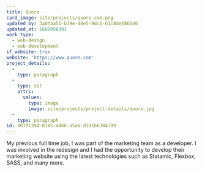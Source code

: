 ```yaml
---
title: Quore
card_image: site/projects/quore-com.png
updated_by: 3a0faa51-b79e-40e5-9dc6-61c8de686bd6
updated_at: 1602056391
work_type:
  - web-design
  - web-development
if_website: true
website: 'https://www.quore.com'
project_details:
  -
    type: paragraph
  -
    type: set
    attrs:
      values:
        type: image
        image: site/projects/project-details/quore.jpg
  -
    type: paragraph
id: 907f1394-8145-44b6-a5aa-d1d1b6384709
---
```

My previous full time job, I was part of the marketing team as a developer. I was involved in the redesign and I had the opportunity to develop their marketing website using the latest technologies such as Statamic, Flexbox, SASS, and many more.